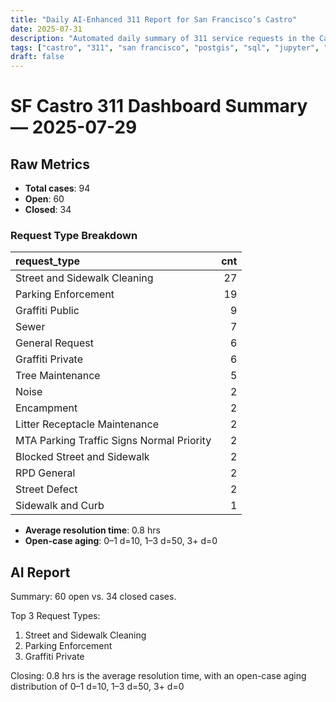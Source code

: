 ```yaml
---
title: "Daily AI-Enhanced 311 Report for San Francisco’s Castro"
date: 2025-07-31
description: "Automated daily summary of 311 service requests in the Castro neighborhood using Python, SQL, PostGIS and the smollm2:1.7b model via a local chat API."
tags: ["castro", "311", "san francisco", "postgis", "sql", "jupyter", "ai", "smollm2", "chat-api"]
draft: false
---
```


# SF Castro 311 Dashboard Summary — 2025-07-29

## Raw Metrics

- **Total cases**: 94
- **Open**:       60
- **Closed**:     34

### Request Type Breakdown

| request_type                              |   cnt |
|:------------------------------------------|------:|
| Street and Sidewalk Cleaning              |    27 |
| Parking Enforcement                       |    19 |
| Graffiti Public                           |     9 |
| Sewer                                     |     7 |
| General Request                           |     6 |
| Graffiti Private                          |     6 |
| Tree Maintenance                          |     5 |
| Noise                                     |     2 |
| Encampment                                |     2 |
| Litter Receptacle Maintenance             |     2 |
| MTA Parking Traffic Signs Normal Priority |     2 |
| Blocked Street and Sidewalk               |     2 |
| RPD General                               |     2 |
| Street Defect                             |     2 |
| Sidewalk and Curb                         |     1 |

- **Average resolution time**: 0.8 hrs
- **Open-case aging**:           0–1 d=10, 1–3 d=50, 3+ d=0

## AI Report

Summary:  60 open vs. 34 closed cases.

Top 3 Request Types:
1. Street and Sidewalk Cleaning
2. Parking Enforcement
3. Graffiti Private

Closing:  0.8 hrs is the average resolution time, with an open-case aging distribution of 0–1 d=10, 1–3 d=50, 3+ d=0
